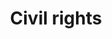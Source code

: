 ---
title: Civil rights
longTitle: 'Civil rights'
tags:
- gccommon
french:
- "[[Droits civils]]"
usedFor:
- "[[Civil liberties]]"
- "[[Electoral rights]]"
- "[[Mobility rights]]"
- "[[Political rights]]"
---